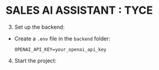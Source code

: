 # SALES AI ASSISTANT : TYCE

3. Set up the backend:
- Create a `.env` file in the `backend` folder:
  ```
  OPENAI_API_KEY=your_openai_api_key
  ```

4. Start the project:

